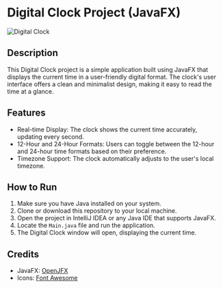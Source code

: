 
# Digital Clock Project (JavaFX)

![Digital Clock](clock.png)

## Description

This Digital Clock project is a simple application built using JavaFX that displays the current time in a user-friendly digital format. The clock's user interface offers a clean and minimalist design, making it easy to read the time at a glance.

## Features

- Real-time Display: The clock shows the current time accurately, updating every second.
- 12-Hour and 24-Hour Formats: Users can toggle between the 12-hour and 24-hour time formats based on their preference.
- Timezone Support: The clock automatically adjusts to the user's local timezone.

## How to Run

1. Make sure you have Java installed on your system.
2. Clone or download this repository to your local machine.
3. Open the project in IntelliJ IDEA or any Java IDE that supports JavaFX.
4. Locate the `Main.java` file and run the application.
5. The Digital Clock window will open, displaying the current time.

## Credits

- JavaFX: [OpenJFX](https://openjfx.io/)
- Icons: [Font Awesome](https://fontawesome.com/)

